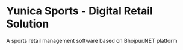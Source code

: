 # Yunica Sports - Digital Retail Solution

A sports retail management software based on Bhojpur.NET platform
